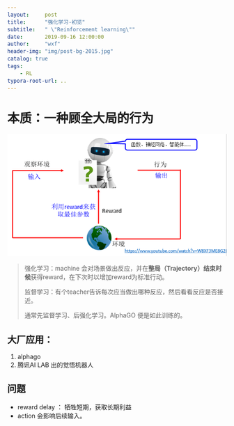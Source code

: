 ```yaml
---
layout:     post
title:      "强化学习-初览"
subtitle:   " \"Reinforcement learning\""
date:       2019-09-16 12:00:00
author:     "wxf"
header-img: "img/post-bg-2015.jpg"
catalog: true
tags:
    - RL
typora-root-url: ..
---
```


# 本质：一种顾全大局的行为

![1569571942734](/img/1569571942734.png)

> 强化学习：machine 会对场景做出反应，并在**整局（Trajectory）结束时候**获得reward，在下次时以增加reward为标准行动。
>
> 监督学习：有个teacher告诉每次应当做出哪种反应，然后看看反应是否接近。
>
> 通常先监督学习、后强化学习。AlphaGO 便是如此训练的。

## 大厂应用：

1. alphago
2. 腾讯AI LAB 出的觉悟机器人

## 问题

- reward delay ： 牺牲短期，获取长期利益
- action 会影响后续输入。